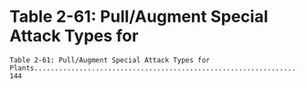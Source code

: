 # Table 2-61: Pull/Augment Special Attack Types for

```
Table 2-61: Pull/Augment Special Attack Types for
Plants............................................................................. 144

```
